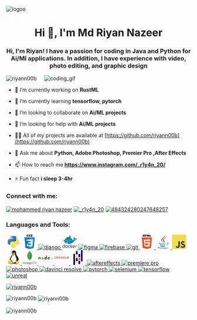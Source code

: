 ![logoo]([https://github.com/riyann00b/riyann00b/blob/main/MD%20Riyan%20Nazeer.png](https://github.com/riyann00b/riyann00b/blob/9b11f580632971f47618a56530b44cfc3ff1f071/MD%20Riyan%20Nazeer.png))
<h1 align="center">Hi 👋, I'm Md Riyan Nazeer</h1>
<h3 align="center">Hi, I'm Riyan! I have a passion for coding in Java and Python for Ai/Ml applications. In addition, I have experience with video, photo editing, and graphic design</h3>
<img align="right" alt="coding_gif" width="400" src="https://media3.giphy.com/media/bGgsc5mWoryfgKBx1u/giphy.gif?cid=ecf05e47c4m955gou56lw9qplkllxejazrukk3g9ketpbfrr&ep=v1_gifs_search&rid=giphy.gif&ct=g">
<p align="left"> <img src="https://komarev.com/ghpvc/?username=riyann00b&label=Profile%20views&color=0e75b6&style=flat" alt="riyann00b" /> </p>

- 🔭 I’m currently working on **RustML**

- 🌱 I’m currently learning **tensorflow, pytorch**

- 👯 I’m looking to collaborate on **Ai/ML projects**

- 🤝 I’m looking for help with **Ai/ML projects**

- 👨‍💻 All of my projects are available at [https://github.com/riyann00b](https://github.com/riyann00b)

- 💬 Ask me about **Python, Adobe Photoshop, Premier Pro ,After Effects**

- 📫 How to reach me **https://www.instagram.com/_r1y4n_20/**

- ⚡ Fun fact **i sleep 3-4hr**

<h3 align="left">Connect with me:</h3>
<p align="left">
<a href="https://linkedin.com/in/mohammed riyan nazeer" target="blank"><img align="center" src="https://raw.githubusercontent.com/rahuldkjain/github-profile-readme-generator/master/src/images/icons/Social/linked-in-alt.svg" alt="mohammed riyan nazeer" height="30" width="40" /></a>
<a href="https://instagram.com/_r1y4n_20" target="blank"><img align="center" src="https://raw.githubusercontent.com/rahuldkjain/github-profile-readme-generator/master/src/images/icons/Social/instagram.svg" alt="_r1y4n_20" height="30" width="40" /></a>
<a href="https://discord.gg/484324280247648257" target="blank"><img align="center" src="https://raw.githubusercontent.com/rahuldkjain/github-profile-readme-generator/master/src/images/icons/Social/discord.svg" alt="484324280247648257" height="30" width="40" /></a></p>
<h3 align="left">Languages and Tools:</h3>
<img src="https://raw.githubusercontent.com/devicons/devicon/master/icons/python/python-original.svg" alt="python" width="40" height="40"/> </a> <a href="https://pytorch.org/" target="_blank" rel="noreferrer"> 
<img src="https://raw.githubusercontent.com/devicons/devicon/master/icons/css3/css3-original-wordmark.svg" alt="css3" width="40" height="40"/> </a> <a href="https://www.djangoproject.com/" target="_blank" rel="noreferrer"> 
<img src="https://cdn.worldvectorlogo.com/logos/django.svg" alt="django" width="40" height="40"/> </a> <a href="https://www.docker.com/" target="_blank" rel="noreferrer">
<img src="https://raw.githubusercontent.com/devicons/devicon/master/icons/docker/docker-original-wordmark.svg" alt="docker" width="40" height="40"/> </a> <a href="https://www.figma.com/" target="_blank" rel="noreferrer"> 
<img src="https://www.vectorlogo.zone/logos/figma/figma-icon.svg" alt="figma" width="40" height="40"/> </a> <a href="https://firebase.google.com/" target="_blank" rel="noreferrer"> 
<img src="https://www.vectorlogo.zone/logos/firebase/firebase-icon.svg" alt="firebase" width="40" height="40"/> </a> <a href="https://git-scm.com/" target="_blank" rel="noreferrer"> 
<img src="https://www.vectorlogo.zone/logos/git-scm/git-scm-icon.svg" alt="git" width="40" height="40"/> </a> <a href="https://www.w3.org/html/" target="_blank" rel="noreferrer"> 
<img src="https://raw.githubusercontent.com/devicons/devicon/master/icons/html5/html5-original-wordmark.svg" alt="html5" width="40" height="40"/> </a> <a href="https://www.java.com" target="_blank" rel="noreferrer"> 
<img src="https://raw.githubusercontent.com/devicons/devicon/master/icons/java/java-original.svg" alt="java" width="40" height="40"/> </a> <a href="https://developer.mozilla.org/en-US/docs/Web/JavaScript" target="_blank" rel="noreferrer"> 
<img src="https://raw.githubusercontent.com/devicons/devicon/master/icons/javascript/javascript-original.svg" alt="javascript" width="40" height="40"/> </a> <a href="https://www.linux.org/" target="_blank" rel="noreferrer"> 
<img src="https://raw.githubusercontent.com/devicons/devicon/master/icons/linux/linux-original.svg" alt="linux" width="40" height="40"/> </a> <a href="https://www.mongodb.com/" target="_blank" rel="noreferrer"> 
<img src="https://raw.githubusercontent.com/devicons/devicon/master/icons/mongodb/mongodb-original-wordmark.svg" alt="mongodb" width="40" height="40"/> </a> <a href="https://nodejs.org" target="_blank" rel="noreferrer"> 
<img src="https://raw.githubusercontent.com/devicons/devicon/master/icons/nodejs/nodejs-original-wordmark.svg" alt="nodejs" width="40" height="40"/> </a> <a href="https://www.oracle.com/" target="_blank" rel="noreferrer"> 
<img src="https://raw.githubusercontent.com/devicons/devicon/master/icons/oracle/oracle-original.svg" alt="oracle" width="40" height="40"/> </a> <a href="https://pandas.pydata.org/" target="_blank" rel="noreferrer"> <img src="https://raw.githubusercontent.com/devicons/devicon/2ae2a900d2f041da66e950e4d48052658d850630/icons/pandas/pandas-original.svg" alt="pandas" width="40" height="40"/> </a> <a href="https://www.photoshop.com/en" target="_blank" rel="noreferrer"> <img src="https://upload.wikimedia.org/wikipedia/commons/thumb/c/cb/Adobe_After_Effects_CC_icon.svg/512px-Adobe_After_Effects_CC_icon.svg.png" alt="aftereffects" width="40" height="40"/> </a> <a href="https://www.adobe.com/in/products/aftereffects.html" target="_blank" rel="noreferrer"> <img src="https://upload.wikimedia.org/wikipedia/commons/thumb/4/40/Adobe_Premiere_Pro_CC_icon.svg/2101px-Adobe_Premiere_Pro_CC_icon.svg.png" alt="premiere pro" width="40" height="40"/> </a> <a href="https://www.adobe.com/in/products/premiere pro.html" target="_blank" rel="noreferrer"> 
<img src="https://upload.wikimedia.org/wikipedia/commons/thumb/a/af/Adobe_Photoshop_CC_icon.svg/2101px-Adobe_Photoshop_CC_icon.svg.png" alt="photoshop" width="40" height="40"/> </a> <a href="https://www.python.org" target="_blank" rel="noreferrer"> 
<img src="https://upload.wikimedia.org/wikipedia/commons/4/4d/DaVinci_Resolve_Studio.png" alt="davinci resolve" width="40" height="40"/> </a> <a href="https://www.blackmagicdesign.com/in/products/davinciresolve" target="_blank" rel="noreferrer"> 
<img src="https://www.vectorlogo.zone/logos/pytorch/pytorch-icon.svg" alt="pytorch" width="40" height="40"/> </a> <a href="https://www.selenium.dev" target="_blank" rel="noreferrer"> 
<img src="https://raw.githubusercontent.com/detain/svg-logos/780f25886640cef088af994181646db2f6b1a3f8/svg/selenium-logo.svg" alt="selenium" width="40" height="40"/> </a> <a href="https://www.tensorflow.org" target="_blank" rel="noreferrer"> 
<img src="https://www.vectorlogo.zone/logos/tensorflow/tensorflow-icon.svg" alt="tensorflow" width="40" height="40"/> </a> <a href="https://unrealengine.com/" target="_blank" rel="noreferrer"> 
<img src="https://raw.githubusercontent.com/kenangundogan/fontisto/036b7eca71aab1bef8e6a0518f7329f13ed62f6b/icons/svg/brand/unreal-engine.svg" alt="unreal" width="40" height="40"/> </a> </p>

<p align="left"> <a href="https://github.com/ryo-ma/github-profile-trophy"><img src="https://github-profile-trophy.vercel.app/?username=riyann00b" alt="riyann00b" /></a> </p>

<p><img align="left" src="https://github-readme-stats.vercel.app/api/top-langs?username=riyann00b&show_icons=true&locale=en&layout=compact" alt="riyann00b" /></p>



<p>&nbsp;<img align="center" src="https://github-readme-stats.vercel.app/api?username=riyann00b&show_icons=true&locale=en" alt="riyann00b" /></p>

<p><img align="center" src="https://github-readme-streak-stats.herokuapp.com/?user=riyann00b&" alt="riyann00b" /></p>
